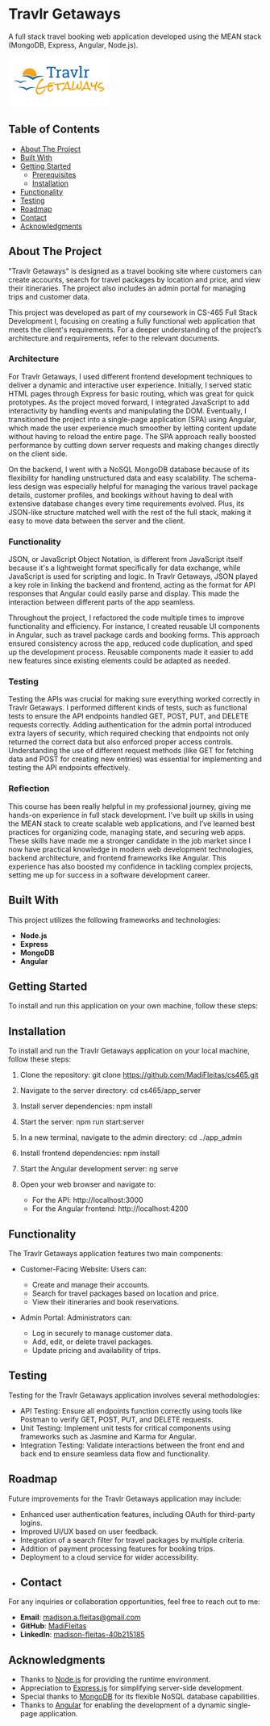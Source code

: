 # Travlr Getaways

A full stack travel booking web application developed using the MEAN stack (MongoDB, Express, Angular, Node.js).

![Travlr Getaways Logo](https://raw.githubusercontent.com/MadiFleitas/cs465/main/public/images/logo.png)

## Table of Contents
- [About The Project](#about-the-project)
- [Built With](#built-with)
- [Getting Started](#getting-started)
  - [Prerequisites](#prerequisites)
  - [Installation](#installation)
- [Functionality](#functionality)
- [Testing](#testing)
- [Roadmap](#roadmap)
- [Contact](#contact)
- [Acknowledgments](#acknowledgments)

## About The Project
"Travlr Getaways" is designed as a travel booking site where customers can create accounts, search for travel packages by location and price, and view their itineraries. The project also includes an admin portal for managing trips and customer data.

This project was developed as part of my coursework in CS-465 Full Stack Development I, focusing on creating a fully functional web application that meets the client's requirements. For a deeper understanding of the project’s architecture and requirements, refer to the relevant documents.

### Architecture

For Travlr Getaways, I used different frontend development techniques to deliver a dynamic and interactive user experience. Initially, I served static HTML pages through Express for basic routing, which was great for quick prototypes. As the project moved forward, I integrated JavaScript to add interactivity by handling events and manipulating the DOM. Eventually, I transitioned the project into a single-page application (SPA) using Angular, which made the user experience much smoother by letting content update without having to reload the entire page. The SPA approach really boosted performance by cutting down server requests and making changes directly on the client side.

On the backend, I went with a NoSQL MongoDB database because of its flexibility for handling unstructured data and easy scalability. The schema-less design was especially helpful for managing the various travel package details, customer profiles, and bookings without having to deal with extensive database changes every time requirements evolved. Plus, its JSON-like structure matched well with the rest of the full stack, making it easy to move data between the server and the client.

### Functionality

JSON, or JavaScript Object Notation, is different from JavaScript itself because it's a lightweight format specifically for data exchange, while JavaScript is used for scripting and logic. In Travlr Getaways, JSON played a key role in linking the backend and frontend, acting as the format for API responses that Angular could easily parse and display. This made the interaction between different parts of the app seamless.

Throughout the project, I refactored the code multiple times to improve functionality and efficiency. For instance, I created reusable UI components in Angular, such as travel package cards and booking forms. This approach ensured consistency across the app, reduced code duplication, and sped up the development process. Reusable components made it easier to add new features since existing elements could be adapted as needed.

### Testing

Testing the APIs was crucial for making sure everything worked correctly in Travlr Getaways. I performed different kinds of tests, such as functional tests to ensure the API endpoints handled GET, POST, PUT, and DELETE requests correctly. Adding authentication for the admin portal introduced extra layers of security, which required checking that endpoints not only returned the correct data but also enforced proper access controls. Understanding the use of different request methods (like GET for fetching data and POST for creating new entries) was essential for implementing and testing the API endpoints effectively.

### Reflection

This course has been really helpful in my professional journey, giving me hands-on experience in full stack development. I’ve built up skills in using the MEAN stack to create scalable web applications, and I’ve learned best practices for organizing code, managing state, and securing web apps. These skills have made me a stronger candidate in the job market since I now have practical knowledge in modern web development technologies, backend architecture, and frontend frameworks like Angular. This experience has also boosted my confidence in tackling complex projects, setting me up for success in a software development career.


## Built With
This project utilizes the following frameworks and technologies:
- **Node.js**
- **Express**
- **MongoDB**
- **Angular**

## Getting Started
To install and run this application on your own machine, follow these steps:

## Installation
To install and run the Travlr Getaways application on your local machine, follow these steps:

1. Clone the repository:
   git clone https://github.com/MadiFleitas/cs465.git

2. Navigate to the server directory:
   cd cs465/app_server

3. Install server dependencies:
   npm install

4. Start the server:
   npm run start:server

5. In a new terminal, navigate to the admin directory:
   cd ../app_admin

6. Install frontend dependencies:
   npm install

7. Start the Angular development server:
   ng serve

8. Open your web browser and navigate to:
   - For the API: http://localhost:3000
   - For the Angular frontend: http://localhost:4200

## Functionality
The Travlr Getaways application features two main components:

- Customer-Facing Website: Users can:
  - Create and manage their accounts.
  - Search for travel packages based on location and price.
  - View their itineraries and book reservations.

- Admin Portal: Administrators can:
  - Log in securely to manage customer data.
  - Add, edit, or delete travel packages.
  - Update pricing and availability of trips.

## Testing
Testing for the Travlr Getaways application involves several methodologies:

- API Testing: Ensure all endpoints function correctly using tools like Postman to verify GET, POST, PUT, and DELETE requests.
- Unit Testing: Implement unit tests for critical components using frameworks such as Jasmine and Karma for Angular.
- Integration Testing: Validate interactions between the front end and back end to ensure seamless data flow and functionality.

## Roadmap
Future improvements for the Travlr Getaways application may include:

- Enhanced user authentication features, including OAuth for third-party logins.
- Improved UI/UX based on user feedback.
- Integration of a search filter for travel packages by multiple criteria.
- Addition of payment processing features for booking trips.
- Deployment to a cloud service for wider accessibility.
- 
  ## Contact
For any inquiries or collaboration opportunities, feel free to reach out to me:

- **Email**: [madison.a.fleitas@gmail.com](mailto:madison.a.fleitas@gmail.com)
- **GitHub**: [MadiFleitas](https://github.com/MadiFleitas)
- **LinkedIn**: [madison-fleitas-40b215185](https://www.linkedin.com/in/madison-fleitas-40b215185/)

## Acknowledgments
- Thanks to [Node.js](https://nodejs.org/) for providing the runtime environment.
- Appreciation to [Express.js](https://expressjs.com/) for simplifying server-side development.
- Special thanks to [MongoDB](https://www.mongodb.com/) for its flexible NoSQL database capabilities.
- Thanks to [Angular](https://angular.io/) for enabling the development of a dynamic single-page application.

